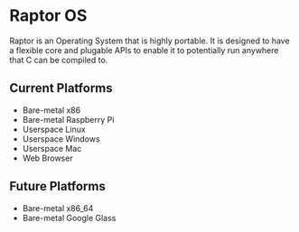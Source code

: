 # Raptor OS

Raptor is an Operating System that is highly portable.
It is designed to have a flexible core and plugable APIs
to enable it to potentially run anywhere that C can be compiled to.

## Current Platforms

- Bare-metal x86
- Bare-metal Raspberry Pi
- Userspace Linux
- Userspace Windows
- Userspace Mac
- Web Browser

## Future Platforms

- Bare-metal x86_64
- Bare-metal Google Glass
